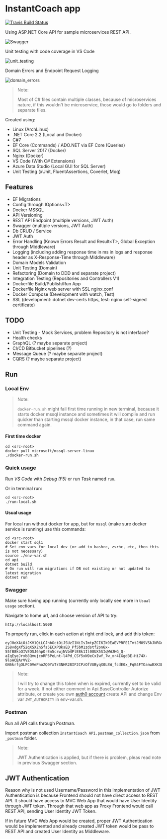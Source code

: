 # InstantCoach app


[![Travis Build Status](https://travis-ci.org/xajler/instantcoach-api.svg?branch=master)](https://travis-ci.org/xajler/instantcoach-api)

Using ASP.NET Core API for sample microservices REST API.


![Swagger](https://git.430n.com/x430n/instantcoach/raw/branch/master/_assets/swagger.png)

Unit testing with code coverage in VS Code

![unit_testing](https://git.430n.com/x430n/instantcoach/raw/branch/master/_assets/unit_testing_code_coverage.png)

Domain Errors and Endpoint Request Logging

![domain_errors](https://git.430n.com/x430n/instantcoach/raw/branch/master/_assets/domain_errors_logging.png)


> Note:
>
> Most of C# files contain multiple classes, because of microservices nature, if this wouldn't be microservice, those would go to folders and separate files.

Created using:

* Linux (ArchLinux)
* .NET Core 2.2 (Local and Docker)
* C#7
* EF Core (Commands) / ADO.NET via EF Core (Queries)
* SQL Server 2017 (Docker)
* Nginx (Docker)
* VS Code (With C# Extensions)
* Azure Data Studio (Local GUI for SQL Server)
* Unit Testing (xUnit, FluentAssertions, Coverlet, Moq)

## Features

* EF Migrations
* Config through IOptions&lt;T&gt;
* Docker MSSQL
* API Versioning
* REST API Endpoint (multiple versions, JWT Auth)
* Swagger (multiple versions, JWT Auth)
* Db CRUD / Service
* JWT Auth
* Error Handling (Known Errors Result and Result&lt;T&gt;, Global Exception through Middleware)
* Logging (including adding response time in ms in logs and response header as X-Response-Time through Middleware)
* Domain Models Validation
* Unit Testing (Domain)
* Refactoring (Domain to DDD and separate project)
* Integration Testing (Repositories and Controllers V1)
* Dockerfile Build/Publish/Run App
* Dockerfile Nginx web server with SSL nginx.conf
* Docker Compose (Development with watch, Test)
* SSL (development: dotnet dev-certs https, test: nginx self-signed certificate)

## TODO

* Unit Testing - Mock Services, problem Repository is not interface?
* Health checks
* GraphQL (? maybe separate project)
* CI/CD Bitbucket pipelines (?)
* Message Queue (? maybe separate project)
* CQRS (? maybe separate project)

## Run

### Local Env

> Note:
>
> `docker-run.sh` might fail first time running in new terminal, because it starts docker mssql instance and sometimes it will compile and run quicker than starting mssql docker instance, in that case, run same command again.

#### First time docker

    cd <src-root>
    docker pull microsoft/mssql-server-linux
    ./docker-run.sh

### Quick usage

Run _VS Code_ with _Debug (F5)_ or run _Task_ named `run`.

Or in terminal run:

    cd <src-root>
    ./run-local.sh

#### Usual usage

For local run without docker for app, but for `mssql` (make sure docker service is running) use this commands:

    cd <src-root>
    docker start sql1
    # Set env vars for local dev (or add to bashrc, zsrhc, etc, then this is not necessary)
    source ./env-var.sh
    cd api
    dotnet build
    # On run will run migrations if DB not existing or not updated to latest migration
    dotnet run

### Swagger

Make sure having app running (currently only locally see more in `Usual usage` section).

Navigate to home url, and choose version of API to try:

    http://localhost:5000

To properly run, click in each action at right end lock, and add this token:

    eyJ0eXAiOiJKV1QiLCJhbGciOiJSUzI1NiIsImtpZCI6Ik9EaEVPRFE1TmtJM09VSkJNRGd3TkVJMk1qTTRPREE1TVRWRk0wTXpNekEzUkRVM1JrVkNSZyJ9.eyJpc3MiOiJodHRwczovL2Rldi1hamozOHJtOS5hdXRoMC5jb20vIiwic3ViIjoiNEJXaU4zNlNXR1RMOWR4a295MkRwQkpDVG1LT2ZPcUFAY2xpZW50cyIsImF1ZCI6Imh0dHA6Ly9sb2NhbGhvc3Q6NTAwMCIsImlhdCI6MTU2MjUwNDg2MSwiZXhwIjoxNTYzMTA5NjYxLCJhenAiOiI0QldpTjM2U1dHVEw5ZHhrb3kyRHBCSkNUbUtPZk9xQSIsImd0eSI6ImNsaWVudC1jcmVkZW50aWFscyJ9.AAXbTINarIDCqQU0lrkfCm5LogyZ95rQrW-2S8vdgXf52qXSXZnSfs5ECXPQksED_Pf5bM1zdstf2on6x-55fB8kbOIVEOSJ6hpOrEn5crwjNVb4PlE8k1Il08UX5SIqWWJHG_Q-aIqEyeJrxb8QmujcoRP5PeLnt-l4Pd_CSY5xN9eCxIwf_7w_xr4IGgdBE-Hi74X-9loACBArVVZ-GN6krfgOLPC0VePnoZQ0YxTr3NHR28IF2CPzOfVUByqX0L8W_fcdE0x_FqB4FTOanwBXK3Lu98Y37DXifpb8TzEUZm9lmkN1DF8Ryz6xmD1s0PP76NgVe_ZCNU_LGjCOww

> Note:
>
> I will try to change this token when is expired, currently set to be valid for a week.
> If not either comment in Api.BaseController Autorize attribute, or create you own [auth0 account](https://auth0.com) create API and change Env var `JWT_AUTHORITY` in env-var.sh.


### Postman

Run all API calls through Postman.

Import postman collection `InstantCoach API.postman_collection.json` from `_postman` folder.

>Note:
>
>JWT Authentication is applied, but if there is problem, pleas read note in previous Swagger section.

## JWT Authentication

Reason why is not used Username/Password in this implementation of JWT Authentication is because Frontend should not have direct access to REST API. It should have access to MVC Web App that would have User Identity through JWT token. Through that web app as Proxy Frontend would call REST API, sending User Identity JWT Token.

If in future MVC Web App would be created, proper JWT Authentication would be implemented and already created JWT token would be pass to REST API and created User Identity as Middleware.
